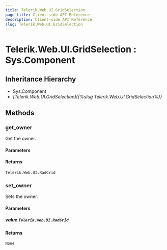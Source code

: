 ```yaml
---
title: Telerik.Web.UI.GridSelection
page_title: Client-side API Reference
description: Client-side API Reference
slug: Telerik.Web.UI.GridSelection
---
```


# Telerik.Web.UI.GridSelection : Sys.Component 

## Inheritance Hierarchy

* Sys.Component
* *[Telerik.Web.UI.GridSelection]({%slug Telerik.Web.UI.GridSelection%})*

## Methods

###  get_owner

Get the owner.

#### Parameters

#### Returns

`Telerik.Web.UI.RadGrid` 

###  set_owner

Sets the owner.

#### Parameters

##### value `Telerik.Web.UI.RadGrid`

#### Returns

`None` 


